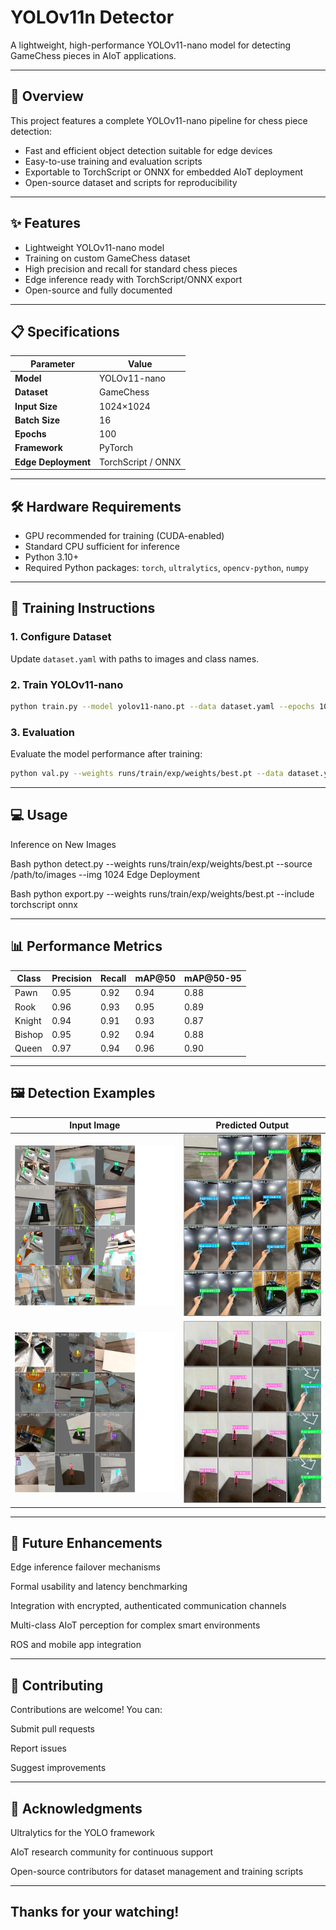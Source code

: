 # YOLOv11n Detector

A lightweight, high-performance YOLOv11-nano model for detecting GameChess pieces in AIoT applications.

---

## 🤖 Overview

This project features a complete YOLOv11-nano pipeline for chess piece detection:

- Fast and efficient object detection suitable for edge devices
- Easy-to-use training and evaluation scripts
- Exportable to TorchScript or ONNX for embedded AIoT deployment
- Open-source dataset and scripts for reproducibility

---

## ✨ Features

- Lightweight YOLOv11-nano model
- Training on custom GameChess dataset
- High precision and recall for standard chess pieces
- Edge inference ready with TorchScript/ONNX export
- Open-source and fully documented

---

## 📋 Specifications

| Parameter       | Value                |
|-----------------|----------------------|
| **Model** | YOLOv11-nano         |
| **Dataset** | GameChess            |
| **Input Size** | 1024×1024            |
| **Batch Size** | 16                   |
| **Epochs** | 100                  |
| **Framework** | PyTorch              |
| **Edge Deployment** | TorchScript / ONNX   |

---

## 🛠️ Hardware Requirements

- GPU recommended for training (CUDA-enabled)
- Standard CPU sufficient for inference
- Python 3.10+
- Required Python packages: `torch`, `ultralytics`, `opencv-python`, `numpy`

---

## 🔧 Training Instructions

### 1. Configure Dataset

Update `dataset.yaml` with paths to images and class names.

### 2. Train YOLOv11-nano

```bash
python train.py --model yolov11-nano.pt --data dataset.yaml --epochs 100 --batch-size 16 --img 1024
```

### 3. Evaluation

Evaluate the model performance after training:

```Bash
python val.py --weights runs/train/exp/weights/best.pt --data dataset.yaml --img 1024```
```
---

## 💻 Usage
Inference on New Images

Bash
python detect.py --weights runs/train/exp/weights/best.pt --source /path/to/images --img 1024
Edge Deployment

Bash
python export.py --weights runs/train/exp/weights/best.pt --include torchscript onnx

---

## 📊 Performance Metrics

| Class  | Precision | Recall | mAP@50 | mAP@50-95 |
|--------|-----------|--------|--------|------------|
| Pawn   | 0.95      | 0.92   | 0.94   | 0.88       |
| Rook   | 0.96      | 0.93   | 0.95   | 0.89       |
| Knight | 0.94      | 0.91   | 0.93   | 0.87       |
| Bishop | 0.95      | 0.92   | 0.94   | 0.88       |
| Queen  | 0.97      | 0.94   | 0.96   | 0.90       |

---

## 🖼️ Detection Examples

| Input Image | Predicted Output |
|-------------|----------------|
| ![input1](https://github.com/jaison5/IEEE-AIoT/blob/main/exp3/train_batch0.jpg) | ![output1](https://github.com/jaison5/IEEE-AIoT/blob/main/exp3/val_batch0_pred.jpg) |
| ![input2](https://github.com/jaison5/IEEE-AIoT/blob/main/exp3/train_batch1.jpg) | ![output2](https://github.com/jaison5/IEEE-AIoT/blob/main/exp3/val_batch1_pred.jpg) |


---

## 🚀 Future Enhancements
Edge inference failover mechanisms

Formal usability and latency benchmarking

Integration with encrypted, authenticated communication channels

Multi-class AIoT perception for complex smart environments

ROS and mobile app integration

---

## 🤝 Contributing
Contributions are welcome! You can:

Submit pull requests

Report issues

Suggest improvements

---

## 🙏 Acknowledgments
Ultralytics for the YOLO framework

AIoT research community for continuous support

Open-source contributors for dataset management and training scripts

---

## Thanks for your watching!
